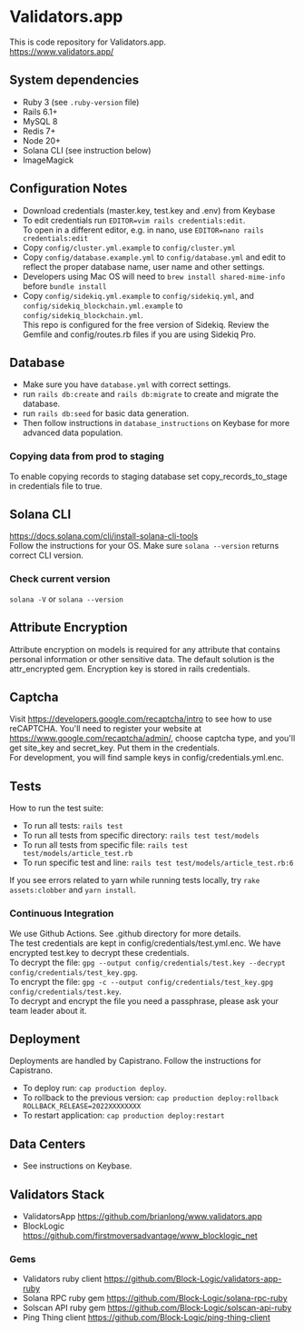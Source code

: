 # Validators.app
This is code repository for Validators.app.  
https://www.validators.app/

## System dependencies
  - Ruby 3 (see `.ruby-version` file)
  - Rails 6.1+
  - MySQL 8
  - Redis 7+
  - Node 20+
  - Solana CLI (see instruction below)
  - ImageMagick

## Configuration Notes
- Download credentials (master.key, test.key and .env) from Keybase
- To edit credentials run `EDITOR=vim rails credentials:edit`.  
  To open in a different editor, e.g. in nano, use `EDITOR=nano rails credentials:edit`
- Copy `config/cluster.yml.example` to `config/cluster.yml`
- Copy `config/database.example.yml` to `config/database.yml` and edit to reflect the proper database name, user name and other settings.
- Developers using Mac OS will need to `brew install shared-mime-info` before `bundle install`
- Copy `config/sidekiq.yml.example` to `config/sidekiq.yml`, and `config/sidekiq_blockchain.yml.example` to `config/sidekiq_blockchain.yml`.  
  This repo is configured for the free version of Sidekiq. Review the Gemfile and config/routes.rb files if you are using Sidekiq Pro.

## Database 
- Make sure you have `database.yml` with correct settings.
- run `rails db:create` and `rails db:migrate` to create and migrate the database.
- run `rails db:seed` for basic data generation. 
- Then follow instructions in `database_instructions` on Keybase for more advanced data population.

### Copying data from prod to staging
To enable copying records to staging database set copy_records_to_stage in credentials file to true.

## Solana CLI
https://docs.solana.com/cli/install-solana-cli-tools  
Follow the instructions for your OS. Make sure `solana --version` returns correct CLI version.

### Check current version
`solana -V` or `solana --version`

## Attribute Encryption
Attribute encryption on models is required for any attribute that contains personal information or other sensitive 
data. The default solution is the attr_encrypted gem. Encryption key is stored in rails credentials.

## Captcha
Visit https://developers.google.com/recaptcha/intro to see how to use reCAPTCHA. You'll need to register your 
website at https://www.google.com/recaptcha/admin/, choose captcha type, and you'll get site_key and secret_key. 
Put them in the credentials.  
For development, you will find sample keys in config/credentials.yml.enc.

## Tests
How to run the test suite:
- To run all tests: `rails test`
- To run all tests from specific directory: `rails test test/models` 
- To run all tests from specific file: `rails test test/models/article_test.rb` 
- To run specific test and line: `rails test test/models/article_test.rb:6` 

If you see errors related to yarn while running tests locally, try `rake assets:clobber` and `yarn install`.

### Continuous Integration
We use Github Actions. See .github directory for more details.  
The test credentials are kept in config/credentials/test.yml.enc.
We have encrypted test.key to decrypt these credentials.  
To decrypt the file: `gpg --output config/credentials/test.key --decrypt config/credentials/test_key.gpg`.  
To encrypt the file: `gpg -c --output config/credentials/test_key.gpg config/credentials/test.key`.  
To decrypt and encrypt the file you need a passphrase, please ask your team leader about it.

## Deployment
Deployments are handled by Capistrano. Follow the instructions for Capistrano.
- To deploy run: `cap production deploy`.
- To rollback to the previous version: `cap production deploy:rollback ROLLBACK_RELEASE=2022XXXXXXXX`
- To restart application: `cap production deploy:restart`

## Data Centers
- See instructions on Keybase.

## Validators Stack
- ValidatorsApp https://github.com/brianlong/www.validators.app
- BlockLogic https://github.com/firstmoversadvantage/www_blocklogic_net

### Gems
- Validators ruby client https://github.com/Block-Logic/validators-app-ruby
- Solana RPC ruby gem https://github.com/Block-Logic/solana-rpc-ruby
- Solscan API ruby gem https://github.com/Block-Logic/solscan-api-ruby
- Ping Thing client https://github.com/Block-Logic/ping-thing-client
